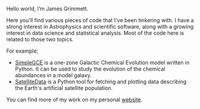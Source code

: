 Hello world, I’m James Grimmett.

Here you'll find various pieces of code that I've been tinkering with.
I have a strong interest in Astrophysics and scientific software, along with a growing interest in data science and statistical analysis. Most of the code here is related to those two topics.

For example;
- [SimpleGCE](https://github.com/jamesgrimmett/simple_gce) is a one-zone Galactic Chemical Evolution model written in Python. It can be used to study the evolution of the chemical abundances in a model galaxy.
- [SatelliteData](https://github.com/jamesgrimmett/satellite_data) is a Python tool for fetching and plotting data describing the Earth's artificial satellite population.

You can find more of my work on my personal [website](https://space-etc.herokuapp.com/).

<!---
jamesgrimmett/jamesgrimmett is a ✨ special ✨ repository because its `README.md` (this file) appears on your GitHub profile.
You can click the Preview link to take a look at your changes.
--->
